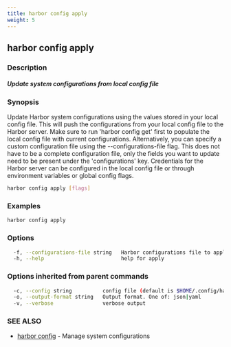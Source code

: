 ```yaml
---
title: harbor config apply
weight: 5
---
```

## harbor config apply

### Description

##### Update system configurations from local config file

### Synopsis

Update Harbor system configurations using the values stored in your local config file.
This will push the configurations from your local config file to the Harbor server.
Make sure to run 'harbor config get' first to populate the local config file with current configurations. Alternatively, you can specify a custom configuration file using the --configurations-file flag. This does not have to be a complete configuration file, only the fields you want to update need to be present under the 'configurations' key. Credentials for the Harbor server can be configured in the local config file or through environment variables or global config flags.

```sh
harbor config apply [flags]
```

### Examples

```sh
harbor config apply
```

### Options

```sh
  -f, --configurations-file string   Harbor configurations file to apply.
  -h, --help                         help for apply
```

### Options inherited from parent commands

```sh
  -c, --config string          config file (default is $HOME/.config/harbor-cli/config.yaml)
  -o, --output-format string   Output format. One of: json|yaml
  -v, --verbose                verbose output
```

### SEE ALSO

* [harbor config](harbor-config.md)	 - Manage system configurations

